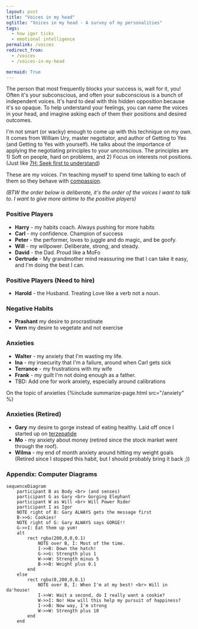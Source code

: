 ```yaml
---
layout: post
title: "Voices in my head"
ogtitle: "Voices in my head - A survey of my personalities"
tags:
  - how igor ticks
  - emotional intelligence
permalink: /voices
redirect_from:
  - /voices
  - /voices-in-my-head

mermaid: True
---
```


The person that most frequently blocks your success is, wait for it, you! Often it's your subconscious, and often your subconscious is a bunch of independent voices. It's hard to deal with this hidden opposition because it's so opaque. To help understand your feelings, you can name the voices in your head, and imagine asking each of them their positions and desired outcomes.

I'm not smart (or wacky) enough to come up with this technique on my own. It comes from William Ury, master negotiator, and author of Getting to Yes (and Getting to Yes with yourself). He talks about the importance of applying the negotiating principles to your unconscious. The principles are 1) Soft on people, hard on problems, and 2) Focus on interests not positions. (Just like [7H: Seek first to understand](/7h-c4))

These are my voices. I'm teaching myself to spend time talking to each of them so they behave with [compassion](/compassion).

_(BTW the order below is deliberate, it's the order of the voices I want to talk to. I want to give more airtime to the positive players)_

### Positive Players

- **Harry** - my habits coach. Always pushing for more habits
- **Carl** - my confidence. Champion of success
- **Peter** - the performer, loves to juggle and do magic, and be goofy.
- **Will** - my willpower. Deliberate, strong, and steady.
- **David** - the Dad. Proud like a MoFo
- **Gertrude** - My grandmother mind reassuring me that I can take it easy, and I'm doing the best I can.

### Positive Players (Need to hire)

- **Harold** - the Husband. Treating Love like a verb not a noun.

### Negative Habits

- **Prashant** my desire to procrastinate
- **Vern** my desire to vegetate and not exercise

### Anxieties

- **Walter** - my anxiety that I'm wasting my life.
- **Ina** - my insecurity that I'm a failure, around when Carl gets sick
- **Terrance** - my frustrations with my wife
- **Frank** - my guilt I'm not doing enough as a father.
- TBD: Add one for work anxiety, especially around calibrations

On the topic of anxieties
{%include summarize-page.html src="/anxiety" %}

### Anxieties (Retired)

- **Gary** my desire to gorge instead of eating healthy. Laid off once I started up on [terzepatide](/terzepatide.md)
- **Mo** - my anxiety about money (retired since the stock market went through the roof).
- **Wilma** - my end of month anxiety around hitting my weight goals (Retired since I stopped this habit, but I should probably bring it back ;))

<orbit-reviewarea color="cyan">
    <orbit-prompt
    question="Who is the voice of Habit?"
    answer="Harry"
    />
    <orbit-prompt
    question="Who is Carl?"
    answer="The voice of my confidence"
    />
</orbit-reviewarea>

### Appendix: Computer Diagrams

```mermaid
sequenceDiagram
    participant B as Body <br> (and senses)
    participant G as Gary <br> Gorging Elephant
    participant W as Will <br> Will Power Rider
    participant I as Igor
    NOTE right of B: Gary ALWAYS gets the message first
    B->>G: Cookies!
    NOTE right of G: Gary ALWAYS says GORGE!!
    G->>I: Eat them up yum!
    alt
        rect rgba(200,0,0,0.1)
            NOTE over B, I: Most of the time.
            I->>B: Down the hatch!
            G->>G: Strength plus 1
            W->>W: Strength minus 5
            B->>B: Weight plus 0.1
        end
    else
        rect rgba(0,200,0,0.1)
            NOTE over B, I: When I'm at my best! <br> Will in da'house!
            I->>W: Wait a second, do I really want a cookie?
            W->>I: No! How will this help my pursuit of happiness?
            I->>B: Now way, I'm strong
            W->>W: Strength plus 10
        end
    end
```
